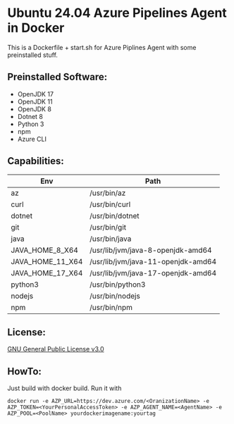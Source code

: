 # Ubuntu 24.04 Azure Pipelines Agent in Docker
This is a Dockerfile + start.sh for Azure Piplines Agent with some preinstalled stuff.

## Preinstalled Software:
- OpenJDK 17
- OpenJDK 11
- OpenJDK 8
- Dotnet 8
- Python 3
- npm
- Azure CLI

## Capabilities:
| Env              | Path                                |
|------------------|-------------------------------------|
| az               | /usr/bin/az                         |
| curl             | /usr/bin/curl                       |
| dotnet           | /usr/bin/dotnet                     |
| git              | /usr/bin/git                        |
| java             | /usr/bin/java                       |
| JAVA_HOME_8_X64  | /usr/lib/jvm/java-8-openjdk-amd64   |
| JAVA_HOME_11_X64 | /usr/lib/jvm/java-11-openjdk-amd64  |
| JAVA_HOME_17_X64 | /usr/lib/jvm/java-17-openjdk-amd64  |
| python3          | /usr/bin/python3                    |
| nodejs           | /usr/bin/nodejs                     |
| npm              | /usr/bin/npm                        |

## License:
[GNU General Public License v3.0](LICENSE)

## HowTo:
Just build with docker build.
Run it with
```
docker run -e AZP_URL=https://dev.azure.com/<OranizationName> -e AZP_TOKEN=<YourPersonalAccessToken> -e AZP_AGENT_NAME=<AgentName> -e AZP_POOL=<PoolName> yourdockerimagename:yourtag
```

